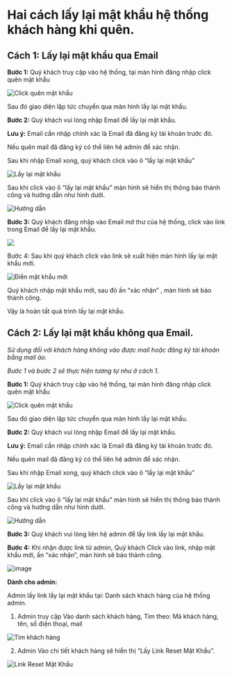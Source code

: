 # Hai cách lấy lại mật khẩu hệ thống khách hàng khi quên. 

## Cách 1: Lấy lại mật khẩu qua Email 

**Bước 1:** Quý khách truy cập vào hệ thống, tại màn hình đăng nhập click quên mật khẩu

![Click quên mật khẩu](https://github.com/gobizvn/gobiz-docs/assets/135328227/df473b07-9f22-4261-b0ac-4bb004c11a6d)

Sau đó giao diện lập tức chuyển qua màn hình lấy lại mật khẩu. 

**Bước 2:** Quý khách vui lòng nhập Email để lấy lại mật khẩu.

**Lưu ý:** Email cần nhập chính xác là Email đã đăng ký tài khoản trước đó. 

Nếu quên mail đã đăng ký có thể liên hệ admin để xác nhận.

Sau khi nhập Email xong, quý khách click vào ô “lấy lại mật khẩu” 

![Lấy lại mật khẩu](https://github.com/gobizvn/gobiz-docs/assets/135328227/6366ca31-c14b-43bd-8543-d4c0be1cd78f)


Sau khi click vào ô “lấy lại mật khẩu” màn hình sẽ hiển thị thông báo thành công và hướng dẫn như hình dưới. 

![Hướng dẫn](https://github.com/gobizvn/gobiz-docs/assets/135328227/a0a752d4-6967-4f11-8aea-401c53f66163)


**Bước 3:**  Quý khách đăng nhập vào Email mở thư của hệ thống, click vào link trong Email để lấy lại mật khẩu. 

![](https://github.com/gobizvn/gobiz-docs/assets/135328227/0ec38fd9-76ea-4bea-94a3-9059feef24c3)


Bước 4: Sau khi quý khách click vào link sẽ xuất hiện màn hình lấy lại mật khẩu mới.

![Điền mật khẩu mới](https://github.com/gobizvn/gobiz-docs/assets/135328227/6e041458-0685-46b0-a397-a5fed2d15d68)

Quý khách nhập mật khẩu mới, sau đó ấn “xác nhận” , màn hình sẽ báo thành công.

Vậy là hoàn tất quá trình lấy lại mật khẩu. 


## Cách 2: Lấy lại mật khẩu không qua Email. 

*Sử dụng đối với khách hàng không vào được mail hoặc đăng ký tài khoản bằng mail ảo.* 

*Bước 1 và bước 2 sẽ thực hiện tương tự như ở cách 1.*

**Bước 1:** Quý khách truy cập vào hệ thống, tại màn hình đăng nhập click quên mật khẩu

![Click quên mật khẩu](https://github.com/gobizvn/gobiz-docs/assets/135328227/df473b07-9f22-4261-b0ac-4bb004c11a6d)

Sau đó giao diện lập tức chuyển qua màn hình lấy lại mật khẩu. 

**Bước 2:** Quý khách vui lòng nhập Email để lấy lại mật khẩu.

**Lưu ý:** Email cần nhập chính xác là Email đã đăng ký tài khoản trước đó. 

Nếu quên mail đã đăng ký có thể liên hệ admin để xác nhận.

Sau khi nhập Email xong, quý khách click vào ô “lấy lại mật khẩu” 


![Lấy lại mật khẩu](https://github.com/gobizvn/gobiz-docs/assets/135328227/6366ca31-c14b-43bd-8543-d4c0be1cd78f)


Sau khi click vào ô “lấy lại mật khẩu” màn hình sẽ hiển thị thông báo thành công và hướng dẫn như hình dưới. 

![Hướng dẫn](https://github.com/gobizvn/gobiz-docs/assets/135328227/a0a752d4-6967-4f11-8aea-401c53f66163)

**Bước 3:** Quý khách vui lòng liên hệ admin để lấy link lấy lại mật khẩu. 

**Bước 4:** Khi nhận được link từ admin, Quý khách Click vào link, nhập mật khẩu mới, ấn “xác nhận”, màn hình sẽ báo thành công. 

![image](https://github.com/gobizvn/gobiz-docs/assets/135328227/93279291-08b3-4111-977f-7cd3b80b023c)


**Dành cho admin:**

Admin lấy link lấy lại mật khẩu tại: Danh sách khách hàng của hệ thống admin.

1. Admin truy cập Vào danh sách khách hàng, Tìm theo: Mã khách hàng, tên, số điện thoại, mail
   
![Tìm khách hàng](https://github.com/gobizvn/gobiz-docs/assets/135328227/b1f0d7d6-13aa-4184-864c-7fba7347c242)
 
2. Admin Vào chi tiết khách hàng sẽ hiển thị “Lấy Link Reset Mật Khẩu”. 

![Link Reset Mật Khẩu](https://github.com/gobizvn/gobiz-docs/assets/135328227/c82f6a6f-7049-4790-b202-af095a42c207)




